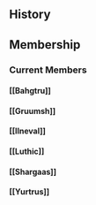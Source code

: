 ## History
## Membership
### Current Members
#### [[Bahgtru]]
#### [[Gruumsh]]
#### [[Ilneval]]
#### [[Luthic]]
#### [[Shargaas]]
#### [[Yurtrus]]
